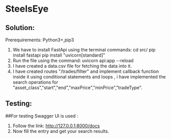 # SteelsEye
## Solution:
Prerequirements:
Python3+,pip3
1) We have to install FastApi using the terminal commands:
cd src/
pip install fastapi
pip install "uvicorn[standard]"
2) Run the file using the command:
uvicorn api:app --reload
3) I have created a data.csv file for fetching the data into it.
4) I have created routes "/trades/filter" and implement callback function inside it using conditional statements and loops ,
i have implemented the search operations for "asset_class","start","end","maxPrice","minPrice","tradeType".
## Testing:
##For testing Swagger UI is used :
1) Follow the link: http://127.0.0.1:8000/docs
2) Now fill the entry and get your search results.
